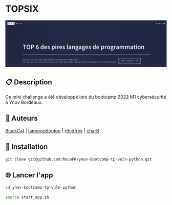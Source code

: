 # TOPSIX
![screenshot](utils/screenshot.jpg)

## 📋 Description
Ce mini challenge a été développé lors du bootcamp 2022 M1 cybersécurité à Ynov Bordeaux.

## 👥 Auteurs
[BlackCat](https://github.com/Blackcat2710) | [Iamgroottootoo](https://github.com/Iamgroottootoo) | [rthidfrev](https://github.com/rthidfrev) | [charB](https://github.com/RocaFR)

## 💽 Installation
```bash
git clone git@github.com:RocaFR/ynov-bootcamp-tp-vuln-python.git
```

## 🌐 Lancer l'app
```bash
cd ynov-bootcamp-tp-vuln-python
```
```bash
source start_app.sh
```